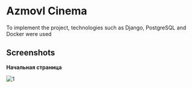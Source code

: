 
# Azmovl Cinema

To implement the project, technologies such as Django, PostgreSQL and Docker were used


## Screenshots

**Начальная страница**

![1](https://i.imgur.com/HWFeWth.png)

